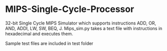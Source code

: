 # MIPS-Single-Cycle-Processor
32-bit Single Cycle MIPS Simulator which supports instructions ADD, OR, AND, ADDI, LW, SW, BEQ, J.
Mips_sim.py takes a text file with instructions in hexadecimal and executes them.

Sample test files are included in test folder
